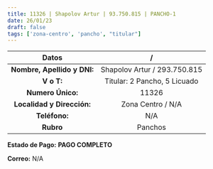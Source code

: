 ```yaml
---
title: 11326 | Shapolov Artur | 93.750.815 | PANCHO-1
date: 26/01/23
draft: false
tags: ['zona-centro', 'pancho', "titular"]
---
```


|          **Datos**          |               /              |
|:---------------------------:|:----------------------------:|
| **Nombre, Apellido y DNI:** | Shapolov Artur / 293.750.815 |
|          **V o T:**         | Titular: 2 Pancho, 5 Licuado |
|      **Numero Único:**      |             11326            |
|  **Localidad y Dirección:** |       Zona Centro / N/A      |
|        **Teléfono:**        |              N/A             |
|          **Rubro**          |            Panchos           |

**Estado de Pago:** **PAGO COMPLETO**

**Correo:** N/A
